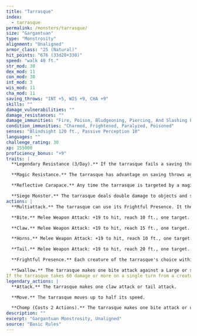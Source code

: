 ```yaml
---
title: "Tarrasque"
index:
  - tarrasque
permalink: /monsters/tarrasque/
size: "Gargantuan"
type: "Monstrosity"
alignment: "Unaligned"
armor_class: "25 (Natural)"
hit_points: "676 (33d20+330)"
speed: "walk 40 ft."
str_mod: 30
dex_mod: 11
con_mod: 30
int_mod: 3
wis_mod: 11
cha_mod: 11
saving_throws: "INT +5, WIS +9, CHA +9"
skills: ""
damage_vulnerabilities: ""
damage_resistances: ""
damage_immunities: "Fire, Poison, Bludgeoning, Piercing, And Slashing From Nonmagical Weapons"
condition_immunities: "Charmed, Frightened, Paralyzed, Poisoned"
senses: "Blindsight 120 ft., Passive Perception 10"
languages: ""
challenge_rating: 30
xp: 155000
proficiency_bonus: "+9"
traits: |
  **Legendary Resistance (3/Day).** If the tarrasque fails a saving throw, it can choose to succeed instead.

  **Magic Resistance.** The tarrasque has advantage on saving throws against spells and other magical effects.

  **Reflective Carapace.** Any time the tarrasque is targeted by a magic missile spell, a line spell, or a spell that requires a ranged attack roll, roll a d6. On a 1 to 5, the tarrasque is unaffected. On a 6, the tarrasque is unaffected, and the effect is reflected back at the caster as though it originated from the tarrasque, turning the caster into the target.

  **Siege Monster.** The tarrasque deals double damage to objects and structures.
actions: |
  **Multiattack.** The tarrasque can use its Frightful Presence. It then makes five attacks: one with its bite, two with its claws, one with its horns, and one with its tail. It can use its Swallow instead of its bite.

  **Bite.** Melee Weapon Attack: +19 to hit, reach 10 ft., one target. Hit: 36 (4d12 + 10) piercing damage. If the target is a creature, it is grappled (escape DC 20). Until this grapple ends, the target is restrained, and the tarrasque can't bite another target.

  **Claw.** Melee Weapon Attack: +19 to hit, reach 15 ft., one target. Hit: 28 (4d8 + 10) slashing damage.

  **Horns.** Melee Weapon Attack: +19 to hit, reach 10 ft., one target. Hit: 32 (4d10 + 10) piercing damage.

  **Tail.** Melee Weapon Attack: +19 to hit, reach 20 ft., one target. Hit: 24 (4d6 + 10) bludgeoning damage. If the target is a creature, it must succeed on a DC 20 Strength saving throw or be knocked prone.

  **Frightful Presence.** Each creature of the tarrasque's choice within 120 feet of it and aware of it must succeed on a DC 17 Wisdom saving throw or become frightened for 1 minute. A creature can repeat the saving throw at the end of each of its turns, with disadvantage if the tarrasque is within line of sight, ending the effect on itself on a success. If a creature's saving throw is successful or the effect ends for it, the creature is immune to the tarrasque's Frightful Presence for the next 24 hours.

  **Swallow.** The tarrasque makes one bite attack against a Large or smaller creature it is grappling. If the attack hits, the target takes the bite's damage, the target is swallowed, and the grapple ends. While swallowed, the creature is blinded and restrained, it has total cover against attacks and other effects outside the tarrasque, and it takes 56 (16d6) acid damage at the start of each of the tarrasque's turns.
If the tarrasque takes 60 damage or more on a single turn from a creature inside it, the tarrasque must succeed on a DC 20 Constitution saving throw at the end of that turn or regurgitate all swallowed creatures, which fall prone in a space within 10 feet of the tarrasque. If the tarrasque dies, a swallowed creature is no longer restrained by it and can escape from the corpse by using 30 feet of movement, exiting prone.  
legendary_actions: |
  **Attack.** The tarrasque makes one claw attack or tail attack.

  **Move.** The tarrasque moves up to half its speed.

  **Chomp (Costs 2 Actions).** The tarrasque makes one bite attack or uses its Swallow.
description: ""
excerpt: "Gargantuan Monstrosity, Unaligned"
source: "Basic Rules"
---
```

